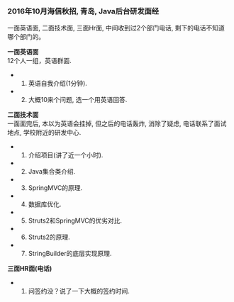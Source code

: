 ### 2016年10月海信秋招, 青岛, Java后台研发面经 ###
 一面英语面, 二面技术面, 三面Hr面, 中间收到过2个部门电话, 剩下的电话不知道哪个部门的。 

<Strong>一面英语面</Strong>    
  12个人一组，英语群面.
* 1. 英语自我介绍(1分钟).
* 2. 大概10来个问题, 选一个用英语回答.
  
<Strong>二面技术面</Strong>    
  一面面完后, 本以为英语会挂掉, 但之后的电话轰炸, 消除了疑虑, 电话联系了面试地点, 学校附近的研发中心.
* 1. 介绍项目(讲了近一个小时).
* 2. Java集合类介绍.
* 3. SpringMVC的原理.
* 4. 数据库优化.
* 5. Struts2和SpringMVC的优劣对比.
* 6. Struts2的原理.
* 7. StringBuilder的底层实现原理.

<Strong>三面HR面(电话)</Strong>    
* 1. 问签约没？说了一下大概的签约时间.
